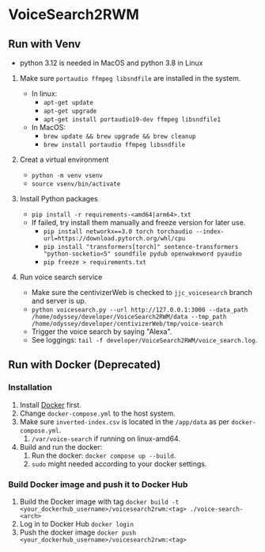 # VoiceSearch2RWM

## Run with Venv 

* python 3.12 is needed in MacOS and python 3.8 in Linux

1. Make sure `portaudio ffmpeg libsndfile` are installed in the system.
   * In linux:
     * `apt-get update`
     * `apt-get upgrade`
     * `apt-get install portaudio19-dev ffmpeg libsndfile1`
   * In MacOS:
     * `brew update && brew upgrade && brew cleanup`
     * `brew install portaudio ffmpeg libsndfile`

2. Creat a virtual environment
   * `python -m venv vsenv`
   * `source vsenv/bin/activate`

3. Install Python packages
   * `pip install -r requirements-<amd64|arm64>.txt`
   * If failed, try install them manually and freeze version for later use.
     * `pip install networkx==3.0 torch torchaudio --index-url=https://download.pytorch.org/whl/cpu`
     * `pip install "transformers[torch]" sentence-transformers "python-socketio<5" soundfile pydub openwakeword pyaudio`
     * `pip freeze > requirements.txt`

4. Run voice search service
   * Make sure the centivizerWeb is checked to `jjc_voicesearch` branch and server is up.
   * `python voicesearch.py --url http://127.0.0.1:3000 --data_path /home/odyssey/developer/VoiceSearch2RWM/data --tmp_path /home/odyssey/developer/centivizerWeb/tmp/voice-search`
   * Trigger the voice search by saying "Alexa".
   * See loggings:
     `tail -f developer/VoiceSearch2RWM/voice_search.log`.



## Run with Docker (Deprecated)

### Installation

1. Install [Docker](https://docs.docker.com/engine/install/) first.
2. Change `docker-compose.yml` to the host system.
3. Make sure `inverted-index.csv` is located in the `/app/data` as per `docker-compose.yml`.
   1. `/var/voice-search` if running on linux-amd64.
4. Build and run the docker:
   1. Run the docker: `docker compose up --build`.
   2. `sudo` might needed according to your docker settings. 

### Build Docker image and push it to Docker Hub

1. Build the Docker image with tag
   `docker build -t <your_dockerhub_username>/voicesearch2rwm:<tag> ./voice-search-<arch>`
2. Log in to Docker Hub
   `docker login`
3. Push the docker image
   `docker push <your_dockerhub_username>/voicesearch2rwm:<tag>`
